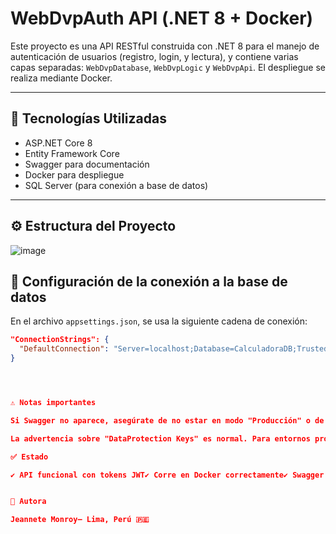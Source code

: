 # WebDvpAuth API (.NET 8 + Docker)

Este proyecto es una API RESTful construida con .NET 8 para el manejo de autenticación de usuarios (registro, login, y lectura), y contiene varias capas separadas: `WebDvpDatabase`, `WebDvpLogic` y `WebDvpApi`. El despliegue se realiza mediante Docker.

---

## 🚀 Tecnologías Utilizadas

- ASP.NET Core 8
- Entity Framework Core
- Swagger para documentación
- Docker para despliegue
- SQL Server (para conexión a base de datos)

---

## ⚙️ Estructura del Proyecto

![image](https://github.com/user-attachments/assets/5cdde2a8-3003-4dcd-a436-396d789a7185)

 

## 🔗 Configuración de la conexión a la base de datos

En el archivo `appsettings.json`, se usa la siguiente cadena de conexión:

```json
"ConnectionStrings": {
  "DefaultConnection": "Server=localhost;Database=CalculadoraDB;Trusted_Connection=True;TrustServerCertificate=True;"
}




⚠️ Notas importantes

Si Swagger no aparece, asegúrate de no estar en modo "Producción" o de haberlo habilitado manualmente para producción en tu código (Program.cs).

La advertencia sobre "DataProtection Keys" es normal. Para entornos productivos, se recomienda configurar almacenamiento persistente o cifrado.

✅ Estado

✔️ API funcional con tokens JWT✔️ Corre en Docker correctamente✔️ Swagger funcionando localmente en modo desarrollo


📌 Autora

Jeannete Monroy– Lima, Perú 🇵🇪

